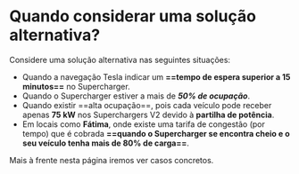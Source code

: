 # Quando considerar uma solução alternativa?

Considere uma solução alternativa nas seguintes situações:

- Quando a navegação Tesla indicar um **==tempo de espera superior a 15 minutos==** no Supercharger.
- Quando o Supercharger estiver a mais de _**50% de ocupação**_.
- Quando existir ==alta ocupação==, pois cada veículo pode receber apenas **75 kW** nos Superchargers V2 devido à **partilha de potência**.
- Em locais como **Fátima**, onde existe uma tarifa de congestão (por tempo) que é cobrada **==quando o Supercharger se encontra cheio e o seu veículo tenha mais de 80% de carga==**.

Mais à frente nesta página iremos ver casos concretos.

